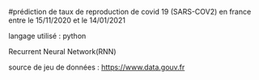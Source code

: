 #prédiction de taux de reproduction de covid 19 (SARS-COV2) en france entre le 15/11/2020 et le 14/01/2021

langage utilisé : python 

Recurrent Neural Network(RNN)

source de jeu de données : https://www.data.gouv.fr

